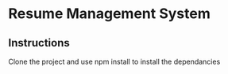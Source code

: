 # Resume Management System

## Instructions
Clone the project and use npm install to install the dependancies